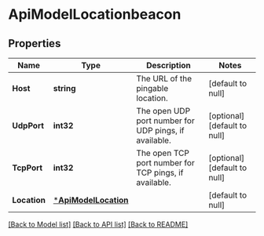 # ApiModelLocationbeacon

## Properties
Name | Type | Description | Notes
------------ | ------------- | ------------- | -------------
**Host** | **string** | The URL of the pingable location. | [default to null]
**UdpPort** | **int32** | The open UDP port number for UDP pings, if available. | [optional] [default to null]
**TcpPort** | **int32** | The open TCP port number for TCP pings, if available. | [optional] [default to null]
**Location** | [***ApiModelLocation**](api-model-location.md) |  | [default to null]

[[Back to Model list]](../README.md#documentation-for-models) [[Back to API list]](../README.md#documentation-for-api-endpoints) [[Back to README]](../README.md)


